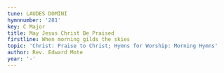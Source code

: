 ```yaml
---
tune: LAUDES DOMINI
hymnnumber: '281'
key: C Major
title: May Jesus Christ Be Praised
firstline: When morning gilds the skies
topic: 'Christ: Praise to Christ; Hymns for Worship: Morning Hymns'
author: Rev. Edward Mote
year: '-'
---
```

